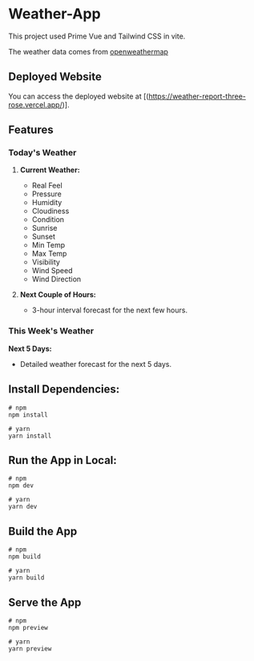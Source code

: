 # Weather-App

This project used Prime Vue and Tailwind CSS in vite.

The weather data comes from [openweathermap ](https://openweathermap.org/)

## Deployed Website

You can access the deployed website at [(https://weather-report-three-rose.vercel.app/)].

## Features

### Today's Weather
1. **Current Weather:**
   - Real Feel
   - Pressure
   - Humidity
   - Cloudiness
   - Condition
   - Sunrise
   - Sunset
   - Min Temp
   - Max Temp
   - Visibility
   - Wind Speed
   - Wind Direction

2. **Next Couple of Hours:**
   - 3-hour interval forecast for the next few hours.

### This Week's Weather
  **Next 5 Days:**
   - Detailed weather forecast for the next 5 days.

## **Install Dependencies:**

```
# npm
npm install

# yarn
yarn install
```

## **Run the App in Local:**
```
# npm
npm dev

# yarn
yarn dev
```

## **Build the App**
```
# npm
npm build

# yarn
yarn build
```

## **Serve the App**
```
# npm
npm preview

# yarn
yarn preview
```
